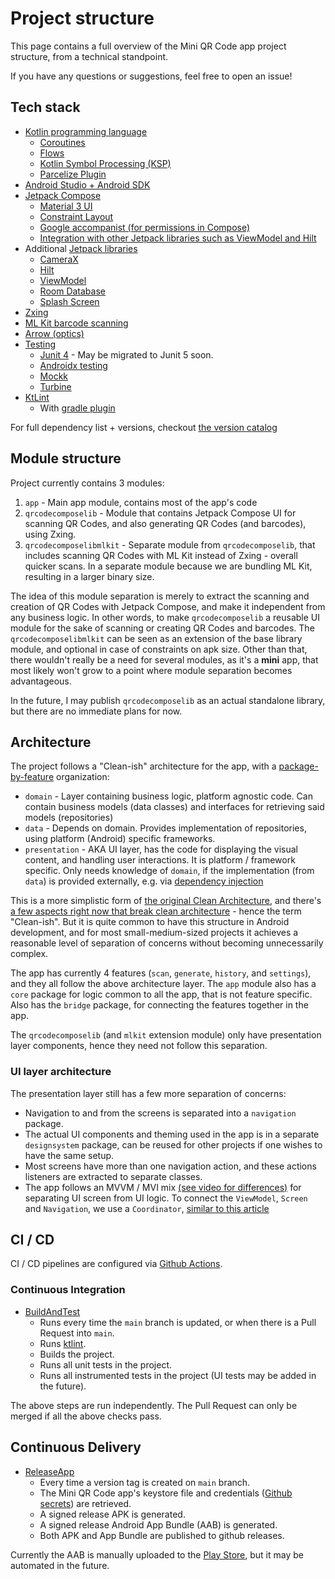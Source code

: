 # Project structure

This page contains a full overview of the Mini QR Code app project structure, from a technical standpoint.

If you have any questions or suggestions, feel free to open an issue!

## Tech stack

- [Kotlin programming language](https://kotlinlang.org)
  - [Coroutines](https://kotlinlang.org/docs/coroutines-overview.html)
  - [Flows](https://kotlinlang.org/docs/flow.html)
  - [Kotlin Symbol Processing (KSP)](https://kotlinlang.org/docs/ksp-overview.html)
  - [Parcelize Plugin](https://plugins.gradle.org/plugin/org.jetbrains.kotlin.plugin.parcelize)
- [Android Studio + Android SDK](https://developer.android.com/studio)
- [Jetpack Compose](https://developer.android.com/develop/ui/compose)
  - [Material 3 UI](https://m3.material.io/develop/android/jetpack-compose)
  - [Constraint Layout](https://developer.android.com/develop/ui/compose/layouts/constraintlayout)
  - [Google accompanist (for permissions in Compose)](https://github.com/google/accompanist)
  - [Integration with other Jetpack libraries such as ViewModel and Hilt](https://developer.android.com/develop/ui/compose/libraries)
- Additional [Jetpack libraries](https://developer.android.com/jetpack)
  - [CameraX](https://developer.android.com/media/camera/camerax)
  - [Hilt](https://developer.android.com/training/dependency-injection/hilt-android)
  - [ViewModel](https://developer.android.com/topic/libraries/architecture/viewmodel)
  - [Room Database](https://developer.android.com/training/data-storage/room)
  - [Splash Screen](https://developer.android.com/develop/ui/views/launch/splash-screen)
- [Zxing](https://github.com/zxing/zxing)
- [ML Kit barcode scanning](https://developers.google.com/ml-kit/vision/barcode-scanning)
- [Arrow (optics)](https://arrow-kt.io/learn/immutable-data/lens/)
- [Testing](https://developer.android.com/training/testing/fundamentals)
  - [Junit 4](https://github.com/junit-team/junit4) - May be migrated to Junit 5 soon.
  - [Androidx testing](https://developer.android.com/jetpack/androidx/releases/test)
  - [Mockk](https://mockk.io)
  - [Turbine](https://github.com/cashapp/turbine)
- [KtLint](https://pinterest.github.io/ktlint)
  - With [gradle plugin](https://github.com/jeremymailen/kotlinter-gradle)

For full dependency list + versions, checkout [the version catalog](../gradle/libs.versions.toml)

## Module structure

Project currently contains 3 modules:

1. `app` - Main app module, contains most of the app's code
2. `qrcodecomposelib` - Module that contains Jetpack Compose UI for scanning QR Codes, and also generating QR Codes (and barcodes), using Zxing.
3. `qrcodecomposelibmlkit` - Separate module from `qrcodecomposelib`, that includes scanning QR Codes with ML Kit instead of Zxing - overall quicker scans.
    In a separate module because we are bundling ML Kit, resulting in a larger binary size.

The idea of this module separation is merely to extract the scanning and creation of QR Codes with Jetpack Compose, and make it independent from any business logic.
In other words, to make `qrcodecomposelib` a reusable UI module for the sake of scanning or creating QR Codes and barcodes.
The `qrcodecomposelibmlkit` can be seen as an extension of the base library module, and optional in case of constraints on apk size.
Other than that, there wouldn't really be a need for several modules, as it's a **mini** app, that most likely won't grow to a point where module separation becomes advantageous.

In the future, I may publish `qrcodecomposelib` as an actual standalone library, but there are no immediate plans for now.

## Architecture

The project follows a "Clean-ish" architecture for the app, with a [package-by-feature]() organization:

- `domain` - Layer containing business logic, platform agnostic code.
   Can contain business models (data classes) and interfaces for retrieving said models (repositories)
- `data` - Depends on domain. Provides implementation of repositories, using platform (Android) specific frameworks.
- `presentation` - AKA UI layer, has the code for displaying the visual content, and handling user interactions.
   It is platform / framework specific. Only needs knowledge of `domain`, if the implementation (from `data`) is provided externally, e.g. via [dependency injection](https://en.wikipedia.org/wiki/Dependency_injection)

This is a more simplistic form of [the original Clean Architecture](https://blog.cleancoder.com/uncle-bob/2012/08/13/the-clean-architecture.html), and there's [a few aspects right now that break clean architecture](../app/src/main/java/com/pedroid/qrcodecompose/androidapp/features/history/domain/HistoryEntry.kt) - hence the term "Clean-ish".
But it is quite common to have this structure in Android development, and for most small-medium-sized projects it achieves a reasonable level of separation of concerns without becoming unnecessarily complex.

The app has currently 4 features (`scan`, `generate`, `history`, and `settings`), and they all follow the above architecture layer.
The `app` module also has a `core` package for logic common to all the app, that is not feature specific.
Also has the `bridge` package, for connecting the features together in the app.

The `qrcodecomposelib` (and `mlkit` extension module) only have presentation layer components, hence they need not follow this separation.

### UI layer architecture

The presentation layer still has a few more separation of concerns:

- Navigation to and from the screens is separated into a `navigation` package.
- The actual UI components and theming used in the app is in a separate `designsystem` package, can be reused for other projects if one wishes to have the same setup.
- Most screens have more than one navigation action, and these actions listeners are extracted to separate classes.
- The app follows an MVVM / MVI mix [(see video for differences)](https://www.youtube.com/watch?v=b2z1jvD4VMQ) for separating UI screen from UI logic.
   To connect the `ViewModel`, `Screen` and `Navigation`, we use a `Coordinator`, [similar to this article](https://levinzon-roman.medium.com/jetpack-compose-ui-architecture-a34c4d3e4391)


## CI / CD

CI / CD pipelines are configured via [Github Actions](https://docs.github.com/en/actions).

### Continuous Integration

- [BuildAndTest](../.github/workflows/BuildAndTest.yaml)
  - Runs every time the `main` branch is updated, or when there is a Pull Request into `main`.
  - Runs [ktlint](https://pinterest.github.io/ktlint/latest/).
  - Builds the project.
  - Runs all unit tests in the project.
  - Runs all instrumented tests in the project (UI tests may be added in the future).

The above steps are run independently. The Pull Request can only be merged if all the above checks pass.

## Continuous Delivery

- [ReleaseApp](../.github/workflows/ReleaseApp.yaml)
  - Every time a version tag is created on `main` branch.
  - The Mini QR Code app's keystore file and credentials ([Github secrets](https://docs.github.com/en/actions/security-guides/using-secrets-in-github-actions)) are retrieved.
  - A signed release APK is generated.
  - A signed release Android App Bundle (AAB) is generated.
  - Both APK and App Bundle are published to github releases.

Currently the AAB is manually uploaded to the [Play Store](https://play.google.com/store/apps/details?id=com.pedroid.qrcodecompose.androidapp), but it may be automated in the future.
